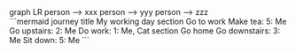 <div class="mermaid">
graph LR
person --> xxx
person --> yyy
person --> zzz
</div>

<div class="mermaid">
```mermaid
journey
    title My working day
    section Go to work
      Make tea: 5: Me
      Go upstairs: 2: Me
      Do work: 1: Me, Cat
    section Go home
      Go downstairs: 3: Me
      Sit down: 5: Me
```
</div>
